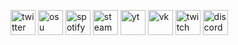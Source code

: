 [<img src='https://i.imgur.com/FLoGV23.png' alt='twitter' height='40'>](https://twitter.com/qweezznn)  [<img src='https://i.imgur.com/tWoI54R.png' alt='osu' height='40'>](https://osu.ppy.sh/users/21472898)  [<img src='https://i.imgur.com/uriN4aY.png' alt='spotify' height='40'>](https://open.spotify.com/user/a15whau8wl7xh98yngdsy5ogy?si=fc332b37058649ca)  [<img src='https://i.imgur.com/TnXedwt.png' alt='steam' height='40'>](https://steamcommunity.com/profiles/76561199075369678/)  [<img src='https://i.imgur.com/rir32Lt.png' alt='yt' height='40'>](https://www.youtube.com/channel/UCIbGLkaPuknj7p0r9NFkRvg)  [<img src='https://i.imgur.com/QfP29t6.png' alt='vk' height='40'>](https://vk.com/gorustovichh)  [<img src='https://i.imgur.com/TYURNT2.png' alt='twitch' height='40'>](https://www.twitch.tv/qweeznn)  [<img src='https://i.imgur.com/51N3SeS.png' alt='discord' height='40'>](https://discord.gg/zKyZeQu)
